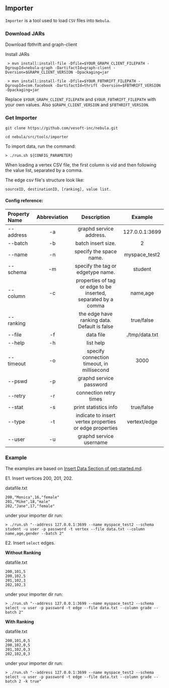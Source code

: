 
## Importer

`Importer` is a tool used to load `CSV` files into `Nebula`.

### Download JARs

<!-- to be replaced after Nexus MVN repo being set -->
Download fbthrift and graph-client

Install JARs

```
 > mvn install:install-file -Dfile=$YOUR_GRAPH_CLIENT_FILEPATH -DgroupId=nebula-graph -DartifactId=graph-client -Dversion=$GRAPH_CLIENT_VERSION -Dpackaging=jar

 > mvn install:install-file -Dfile=$YOUR_FBTHRIFT_FILEPATH -DgroupId=com.facebook -DartifactId=thrift -Dversion=$FBTHRIFT_VERSION -Dpackaging=jar
```

Replace `$YOUR_GRAPH_CLIENT_FILEPATH` and `$YOUR_FBTHRIFT_FILEPATH` with your own values. Also `$GRAPH_CLIENT_VERSION` and `$FBTHRIFT_VERSION`.

### Get Importer

```
git clone https://github.com/vesoft-inc/nebula.git

cd nebula/src/tools/importer
```

To import data, run the command:

```
> ./run.sh ${CONFIG_PARAMETER}
```

When loading a vertex CSV file, the first column is vid and then following the value list, separated by a comma.

The edge csv file's structure look like: 

```
sourceID, destinationID, [ranking], value list.
```

#### Config reference:

|Property Name  | Abbreviation |  Description| Example |
|:----|:----:|:----:|:----:|
|--address        | -a            | graphd service address.| 127.0.0.1:3699 |
|--batch          | -b            | batch insert size.|2|
|--name           | -n            | specify the space name.| myspace_test2 |
|--schema         | -m            | specify the tag or edgetype name.| student |
|--column         | -c            | properties of tag or edge to be inserted, separated by a comma | name,age |
|--ranking        |             | the edge have ranking data. Default is false| true/false|
|--file           | -f            | data file| ./tmp/data.txt |
|--help           | -h            | list help||
|--timeout        | -o            | specify connection timeout, in millisecond| 3000 |
|--pswd           | -p            | graphd service password||
|--retry          | -r            | connection retry times||
|--stat           | -s            | print statistics info| true/false |
|--type           | -t            | indicate to insert vertex properties or edge properties| vertext/edge|
|--user           | -u            | graphd service username||

### Example

The examples are based on [Insert Data Section of get-started.md](../../../docs/get-started.md#insert-data).

E1. Insert vertices 200, 201, 202.

datafile.txt

```
200,"Monica",16,"female"
201,"Mike",18,"male"
202,"Jane",17,"female"
```

under your importer dir run:
```
> ./run.sh "--address 127.0.0.1:3699 --name myspace_test2 --schema student -u user -p password -t vertex --file data.txt --column name,age,gender --batch 2"
```

E2. Insert `select` edges.

**Without Ranking**

datafile.txt

```
200,101,5
200,102,5
201,102,3
202,102,3
```


under your importer dir run:

```
> ./run.sh "--address 127.0.0.1:3699 --name myspace_test2 --schema select -u user -p password -t edge --file data.txt --column grade --batch 2"
```

**With Ranking**

datafile.txt

```
200,101,0,5
200,102,0,5
201,102,0,3
202,102,0,3
```


under your importer dir run:

```
> ./run.sh "--address 127.0.0.1:3699 --name myspace_test2 --schema select -u user -p password -t edge --file data.txt --column grade --batch 2 -k true"
```